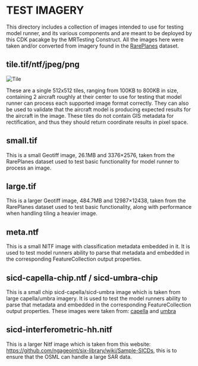 # TEST IMAGERY
This directory includes a collection of images intended to use for testing model runner, and its various components and
are meant to be deployed by this CDK pacakge by the MRTesting Construct. All the images here were taken and/or converted
from imagery found in the [RarePlanes](https://www.cosmiqworks.org/rareplanes-public-user-guide/) dataset.

## tile.tif/ntf/jpeg/png
![Tile](tile.png)

These are a single 512x512 tiles, ranging from 100KB to 800KB in size, containing 2 aircraft roughly at their center to
use for testing that model runner can process each supported image format correctly. They can also be used to validate
that the aircraft model is producing expected results for the aircraft in the image. These tiles do not contain GIS
metadata for rectification, and thus they should return coordinate results in pixel space.

## small.tif
This is a small Geotiff image, 26.1MB and 3376×2576, taken from the RarePlanes dataset used to test basic functionality
for model runner to process an image.

## large.tif
This is a larger Geotiff image, 484.7MB and 12987×12438, taken from the RarePlanes dataset used to test basic
functionality, along with performance when handling tiling a heavier image.

## meta.ntf
This is a small NITF image with classification metadata embedded in it. It is used to test model runners ability to
parse that metadata and embedded in the corresponding FeatureCollection output properties.

## sicd-capella-chip.ntf / sicd-umbra-chip
This is a small chip sicd-capella/sicd-umbra image which is taken from large capella/umbra imagery. It is used to test the model runners ability to parse that metadata and embedded in the corresponding FeatureCollection output properties. These images were taken from: [capella](https://radiantearth.github.io/stac-browser/#/external/capella-open-data.s3.us-west-2.amazonaws.com/stac/capella-open-data-by-datetime/capella-open-data-2021/capella-open-data-2021-8/capella-open-data-2021-8-7/CAPELLA_C03_SP_SICD_HH_20210807095836_20210807095839/CAPELLA_C03_SP_SICD_HH_20210807095836_20210807095839.json?.language=en&.asset=asset-HH) and [umbra](https://umbra.space/open-data)

## sicd-interferometric-hh.nitf
This is a larger Nitf image which is taken from this website: https://github.com/ngageoint/six-library/wiki/Sample-SICDs, this is to ensure that the OSML can handle a large SAR data. 